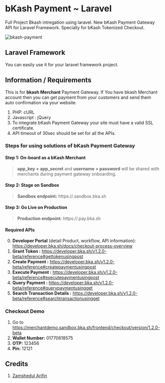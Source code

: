 # bKash Payment ~ Laravel
Full Project Bkash intregation using laravel.
New bKash Payment Gateway API for Laravel Framework. Specially for bKash Tokenized Checkout.

![bkash-payment](bkash_payment_logo.png)

## Laravel Framework
You can easily use it for your laravel framework project.

## Information / Requirements
This is for **bkash Merchant** Payment Gateway. If You have bkash Merchant account then you can get payment from your customers and send them auto confirmation via your website.

1. PHP: cURL
2. Javascript : jQuery
3. To integrate bKash Payment Gateway your site must have a valid SSL certificate.
4. API timeout of 30sec should be set for all the APIs.

### Steps for using solutions of bKash Payment Gateway

#### Step 1: On-board as a bKash Merchant
> **app_key + app_secret** and **username + password** will be shared with merchants during payment gateway onboarding.
#### Step 2: Stage on Sandbox
> **Sandbox endpoint:** https://.sandbox.bka.sh
#### Step 3: Go Live on Production
> **Production endpoint:** https://.pay.bka.sh

#### Required APIs 
0. **Developer Portal** (detail Product, workflow, API information): https://developer.bka.sh/docs/checkout-process-overview
1. **Grant Token :** https://developer.bka.sh/v1.2.0-beta/reference#gettokenusingpost
2. **Create Payment :** https://developer.bka.sh/v1.2.0-beta/reference#createpaymentusingpost
3. **Execute Payment :** https://developer.bka.sh/v1.2.0-beta/reference#executepaymentusingpost
4. **Query Payment :** https://developer.bka.sh/v1.2.0-beta/reference#querypaymentusingget
5. **Search Transaction Details :** https://developer.bka.sh/v1.2.0-beta/reference#searchtransactionusingget

### Checkout Demo
1. Go to https://merchantdemo.sandbox.bka.sh/frontend/checkout/version/1.2.0-beta
2. **Wallet Number:** 01770618575
3. **OTP:** 123456
4. **Pin:** 12121


## Credits
1. [Zamshedul Arifin](https://www.facebook.com/zamshed02/)